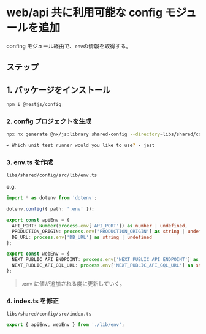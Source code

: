 # web/api 共に利用可能な config モジュールを追加

confing モジュール経由で、`env`の情報を取得する。

## ステップ

## 1. パッケージをインストール

```bash
npm i @nestjs/config
```

### 2. config プロジェクトを生成

```bash
npx nx generate @nx/js:library shared-config --directory=libs/shared/config --importPath=@libs/shared/config --tags=scope:shared --bundler=swc

✔ Which unit test runner would you like to use? · jest
```

### 3. env.ts を作成

 `libs/shared/config/src/lib/env.ts`

e.g. 
```ts
import * as dotenv from 'dotenv';

dotenv.config({ path: '.env' });

export const apiEnv = {
  API_PORT: Number(process.env['API_PORT']) as number | undefined,
  PRODUCTION_ORIGIN: process.env['PRODUCTION_ORIGIN'] as string | undefined,
  DB_URL: process.env['DB_URL'] as string | undefined
};

export const webEnv = {
  NEXT_PUBLIC_API_ENDPOINT: process.env['NEXT_PUBLIC_API_ENDPOINT'] as string | undefined,
  NEXT_PUBLIC_API_GQL_URL: process.env['NEXT_PUBLIC_API_GQL_URL'] as string | undefined
};
```

 > .env に値が追加される度に更新していく。

### 4. index.ts を修正

`libs/shared/config/src/index.ts`

```ts
export { apiEnv, webEnv } from './lib/env';
```